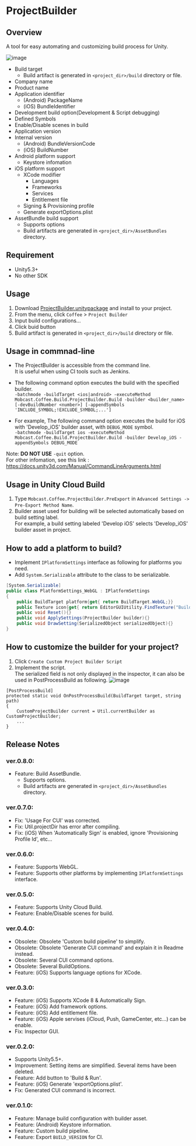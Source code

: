 ProjectBuilder
===

## Overview

A tool for easy automating and customizing build process for Unity.

![image](https://user-images.githubusercontent.com/12690315/28651048-6b1903da-72ba-11e7-9dba-a82a3a021e1a.png)

* Build target
    * Build artifact is generated in `<project_dir>/build` directory or file.
* Company name
* Product name
* Application identifier
    * (Android) PackageName
    * (iOS) BundleIdentifier
* Development build option(Development & Script debugging)
* Defined Symbols
* Enable/Disable scenes in build
* Application version
* Internal version
    * (Android) BundleVersionCode
    * (iOS) BuildNumber
* Android platform support
    * Keystore infomation
* iOS platform support
    * XCode modifier
        * Languages
        * Frameworks
        * Services
        * Entitlement file
    * Signing & Provisioning profile
    * Generate exportOptions.plist
* AssetBundle build support
    * Supports options
    * Build artifacts are generated in `<project_dir>/AssetBundles` directory.







## Requirement

* Unity5.3+
* No other SDK







## Usage

1. Download [ProjectBuilder.unitypackage](https://github.com/mob-sakai/ProjectBuilder/raw/develop/ProjectBuilder.unitypackage) and install to your project.
2. From the menu, click `Coffee` > `Project Builder`
3. Input build configurations...
4. Click buid button
5. Build artifact is generated in `<project_dir>/build` directory or file.



## Usage in commnad-line

* The ProjectBuilder is accessible from the command line.  
It is useful when using CI tools such as Jenkins.
* The following command option executes the build with the specified builder.  
`-batchmode -buildTarget <ios|android> -executeMethod Mobcast.Coffee.Build.ProjectBuilder.Build -builder <builder_name> [-devBuildNumber <number>] [-appendSymbols 'INCLUDE_SYMBOL;!EXCLUDE_SYMBOL;...']`

* For example, The following command option executes the build for iOS with 'Develop_iOS' builder asset, with `DEBUG_MODE` symbol.  
`-batchmode -buildTarget ios -executeMethod Mobcast.Coffee.Build.ProjectBuilder.Build -builder Develop_iOS -appendSymbols DEBUG_MODE`

Note: **DO NOT USE** `-quit` option.  
For other infomation, see this link : <https://docs.unity3d.com/Manual/CommandLineArguments.html>




## Usage in Unity Cloud Build

1. Type `Mobcast.Coffee.ProjectBuilder.PreExport` in `Advanced Settings -> Pre-Export Method Name`.
2. Builder asset used for building will be selected automatically based on build setting label.  
For example, a build setting labeled 'Develop iOS' selects 'Develop_iOS' builder asset in project.




## How to add a platform to build?

* Implement `IPlatformSettings` interface as following for platforms you need.
* Add `System.Serializable` attribute to the class to be serializable.

```cs
[System.Serializable]
public class PlatformSettings_WebGL : IPlatformSettings
{
	public BuildTarget platform{get{ return BuildTarget.WebGL;}}
	public Texture icon{get{ return EditorGUIUtility.FindTexture("BuildSettings.WebGL.Small");}}
	public void Reset(){}
	public void ApplySettings(ProjectBuilder builder){}
	public void DrawSetting(SerializedObject serializedObject){}
}
```


## How to customize the builder for your project?

1. Click `Create Custom Project Builder Script`
2. Implement the script.  
The serialized field is not only displayed in the inspector, it can also be used in PostProcessBuild as following.
![image](https://user-images.githubusercontent.com/12690315/28651867-64891a28-72bf-11e7-911a-f7f13a371def.png)
```
[PostProcessBuild]
protected static void OnPostProcessBuild(BuildTarget target, string path)
{
    CustomProjectBuilder current = Util.currentBuilder as CustomProjectBuilder;
    ...
}
```







## Release Notes

### ver.0.8.0:

* Feature: Build AssetBundle.
    * Supports options.
    * Build artifacts are generated in `<project_dir>/AssetBundles` directory.

### ver.0.7.0:

* Fix: 'Usage For CUI' was corrected.
* Fix: Util.projectDir has error after compiling.
* Fix: (iOS) When 'Automatically Sign' is enabled, ignore 'Provisioning Profile Id', etc...

### ver.0.6.0:

* Feature: Supports WebGL.
* Feature: Supports other platforms by implementing `IPlatformSettings` interface.


### ver.0.5.0:

* Feature: Supports Unity Cloud Build.
* Feature: Enable/Disable scenes for build.


### ver.0.4.0:

* Obsolete: Obsolete 'Custom build pipeline' to simplify.
* Obsolete: Obsolete 'Generate CUI command' and explain it in Readme instead.
* Obsolete: Several CUI command options.
* Obsolete: Several BuildOptions.
* Feature: (iOS) Supports language options for XCode.


### ver.0.3.0:

* Feature: (iOS) Supports XCode 8 & Automatically Sign.
* Feature: (iOS) Add framework options.
* Feature: (iOS) Add entitlement file.
* Feature: (iOS) Apple servises (iCloud, Push, GameCenter, etc...) can be enable.
* Fix: Inspector GUI.


### ver.0.2.0:

* Supports Unity5.5+.
* Improvement: Setting items are simplified. Several items have been deleted.
* Feature: Add button to 'Build & Run'.
* Feature: (iOS) Generate 'exportOptions.plist'.
* Fix: Generated CUI command is incorrect.


### ver.0.1.0:

* Feature: Manage build configuration with builder asset.
* Feature: (Android) Keystore information.
* Feature: Custom build pipeline.
* Feature: Export `BUILD_VERSION` for CI.